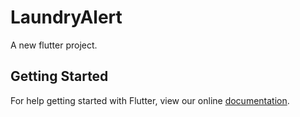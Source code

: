 # LaundryAlert

A new flutter project.

## Getting Started

For help getting started with Flutter, view our online
[documentation](http://flutter.io/).

